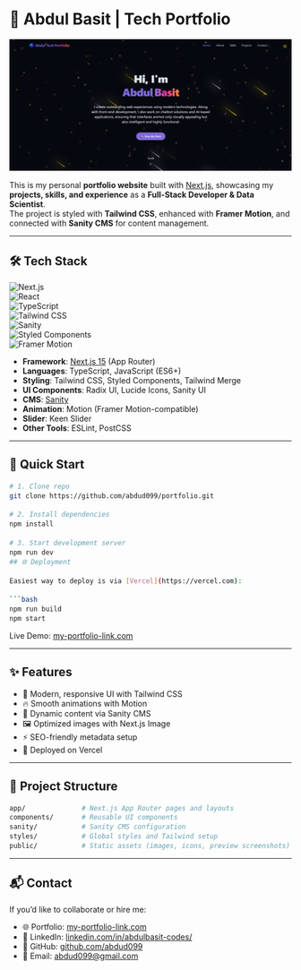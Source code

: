 # 🚀 Abdul Basit | Tech Portfolio

![Portfolio Banner](./public/preview.png)

This is my personal **portfolio website** built with [Next.js](https://nextjs.org), showcasing my **projects, skills, and experience** as a **Full-Stack Developer & Data Scientist**.  
The project is styled with **Tailwind CSS**, enhanced with **Framer Motion**, and connected with **Sanity CMS** for content management.

---

## 🛠 Tech Stack

![Next.js](https://img.shields.io/badge/Next.js-15-black?style=flat&logo=next.js)  
![React](https://img.shields.io/badge/React-19-61DAFB?style=flat&logo=react&logoColor=black)  
![TypeScript](https://img.shields.io/badge/TypeScript-5-blue?style=flat&logo=typescript)  
![Tailwind CSS](https://img.shields.io/badge/TailwindCSS-4-38B2AC?style=flat&logo=tailwind-css)  
![Sanity](https://img.shields.io/badge/Sanity-CMS-F03E2F?style=flat&logo=sanity)  
![Styled Components](https://img.shields.io/badge/Styled--Components-DB7093?style=flat&logo=styled-components)  
![Framer Motion](https://img.shields.io/badge/Framer--Motion-Animation-FF69B4?style=flat&logo=framer)

- **Framework**: [Next.js 15](https://nextjs.org) (App Router)
- **Languages**: TypeScript, JavaScript (ES6+)
- **Styling**: Tailwind CSS, Styled Components, Tailwind Merge
- **UI Components**: Radix UI, Lucide Icons, Sanity UI
- **CMS**: [Sanity](https://www.sanity.io/)
- **Animation**: Motion (Framer Motion-compatible)
- **Slider**: Keen Slider
- **Other Tools**: ESLint, PostCSS

---

## 🤸 Quick Start

```bash
# 1. Clone repo
git clone https://github.com/abdud099/portfolio.git

# 2. Install dependencies
npm install

# 3. Start development server
npm run dev
## 🌐 Deployment

Easiest way to deploy is via [Vercel](https://vercel.com):

```bash
npm run build
npm start
```

Live Demo: [my-portfolio-link.com](https://my-portfolio-2ac5ob1mu-basitmaliks-projects-774a8708.vercel.app/)

---

## ✨ Features

- 🎨 Modern, responsive UI with Tailwind CSS
- 🔥 Smooth animations with Motion
- 📰 Dynamic content via Sanity CMS
- 🖼 Optimized images with Next.js Image
- ⚡ SEO-friendly metadata setup
- 🚀 Deployed on Vercel

---

## 📂 Project Structure

```bash
app/              # Next.js App Router pages and layouts
components/       # Reusable UI components
sanity/           # Sanity CMS configuration
styles/           # Global styles and Tailwind setup
public/           # Static assets (images, icons, preview screenshots)
```

---

## 📬 Contact

If you’d like to collaborate or hire me:

- 🌐 Portfolio: [my-portfolio-link.com](https://my-portfolio-2ac5ob1mu-basitmaliks-projects-774a8708.vercel.app/)
- 💼 LinkedIn: [linkedin.com/in/abdulbasit-codes/](https://www.linkedin.com/in/abdulbasit-codes/)
- 🐙 GitHub: [github.com/abdud099](https://github.com/abdud099)
- 📧 Email: abdud099@gmail.com
